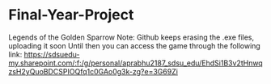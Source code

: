# Final-Year-Project
Legends of the Golden Sparrow
Note: Github keeps erasing the .exe files, uploading it soon
Until then you can access the game through the following link:
https://sdsuedu-my.sharepoint.com/:f:/g/personal/aprabhu2187_sdsu_edu/EhdSi1B3v2tHnwqzsH2yQuoBDCSPIOQfq1c0GAo0g3k-zg?e=3G69Zi
